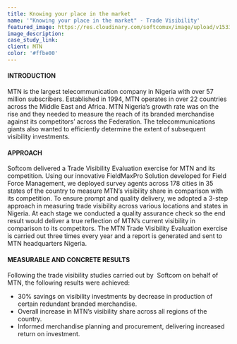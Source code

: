 ```yaml
---
title: Knowing your place in the market
name: '"Knowing your place in the market" - Trade Visibility'
featured_image: https://res.cloudinary.com/softcomux/image/upload/v1533826911/sfc/stories/mtn-trade-visibility.png
image_description:
case_study_link: 
client: MTN
color: '#ffbe00'
---
```


#### INTRODUCTION
MTN is the largest telecommunication company in Nigeria with over 57 million subscribers. Established in 1994, MTN operates in over 22 countries across the Middle East and Africa. MTN Nigeria’s growth rate was on the rise and they needed to measure the reach of its branded merchandise against its competitors’ across the Federation. The telecommunications giants also wanted to efficiently determine the extent of subsequent visibility investments.

#### APPROACH
Softcom delivered a Trade Visibility Evaluation exercise for MTN and its competition. Using our innovative FieldMaxPro Solution developed for Field Force Management, we deployed survey agents across 178 cities in 35 states of the country to measure MTN’s visibility share in comparison with its competition. To ensure prompt and quality delivery, we adopted a 3-step approach in measuring trade visibility across various locations and states in Nigeria. At each stage we conducted a quality assurance check so the end result would deliver a true reflection of MTN’s current visibility in comparison to its competitors. The MTN Trade Visibility Evaluation exercise is carried out three times every year and a report is generated and sent to MTN headquarters Nigeria.

#### MEASURABLE AND CONCRETE RESULTS
Following the trade visibility studies carried out by  Softcom on behalf of MTN, the following results were achieved:
- 30% savings on visibility investments by decrease in production of certain redundant branded merchandise.
- Overall increase in MTN’s visibility share across all regions of the country.
- Informed merchandise planning and procurement, delivering increased return on investment.

